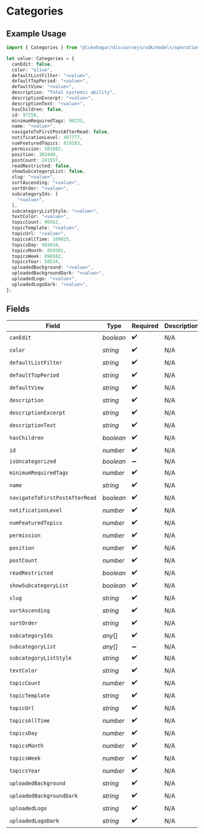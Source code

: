 # Categories

## Example Usage

```typescript
import { Categories } from "@lukehagar/discoursejs/sdk/models/operations";

let value: Categories = {
  canEdit: false,
  color: "olive",
  defaultListFilter: "<value>",
  defaultTopPeriod: "<value>",
  defaultView: "<value>",
  description: "Total systemic ability",
  descriptionExcerpt: "<value>",
  descriptionText: "<value>",
  hasChildren: false,
  id: 97258,
  minimumRequiredTags: 90233,
  name: "<value>",
  navigateToFirstPostAfterRead: false,
  notificationLevel: 497777,
  numFeaturedTopics: 619183,
  permission: 581082,
  position: 382440,
  postCount: 241557,
  readRestricted: false,
  showSubcategoryList: false,
  slug: "<value>",
  sortAscending: "<value>",
  sortOrder: "<value>",
  subcategoryIds: [
    "<value>",
  ],
  subcategoryListStyle: "<value>",
  textColor: "<value>",
  topicCount: 96562,
  topicTemplate: "<value>",
  topicUrl: "<value>",
  topicsAllTime: 169025,
  topicsDay: 984934,
  topicsMonth: 859581,
  topicsWeek: 896582,
  topicsYear: 58534,
  uploadedBackground: "<value>",
  uploadedBackgroundDark: "<value>",
  uploadedLogo: "<value>",
  uploadedLogoDark: "<value>",
};
```

## Fields

| Field                          | Type                           | Required                       | Description                    |
| ------------------------------ | ------------------------------ | ------------------------------ | ------------------------------ |
| `canEdit`                      | *boolean*                      | :heavy_check_mark:             | N/A                            |
| `color`                        | *string*                       | :heavy_check_mark:             | N/A                            |
| `defaultListFilter`            | *string*                       | :heavy_check_mark:             | N/A                            |
| `defaultTopPeriod`             | *string*                       | :heavy_check_mark:             | N/A                            |
| `defaultView`                  | *string*                       | :heavy_check_mark:             | N/A                            |
| `description`                  | *string*                       | :heavy_check_mark:             | N/A                            |
| `descriptionExcerpt`           | *string*                       | :heavy_check_mark:             | N/A                            |
| `descriptionText`              | *string*                       | :heavy_check_mark:             | N/A                            |
| `hasChildren`                  | *boolean*                      | :heavy_check_mark:             | N/A                            |
| `id`                           | *number*                       | :heavy_check_mark:             | N/A                            |
| `isUncategorized`              | *boolean*                      | :heavy_minus_sign:             | N/A                            |
| `minimumRequiredTags`          | *number*                       | :heavy_check_mark:             | N/A                            |
| `name`                         | *string*                       | :heavy_check_mark:             | N/A                            |
| `navigateToFirstPostAfterRead` | *boolean*                      | :heavy_check_mark:             | N/A                            |
| `notificationLevel`            | *number*                       | :heavy_check_mark:             | N/A                            |
| `numFeaturedTopics`            | *number*                       | :heavy_check_mark:             | N/A                            |
| `permission`                   | *number*                       | :heavy_check_mark:             | N/A                            |
| `position`                     | *number*                       | :heavy_check_mark:             | N/A                            |
| `postCount`                    | *number*                       | :heavy_check_mark:             | N/A                            |
| `readRestricted`               | *boolean*                      | :heavy_check_mark:             | N/A                            |
| `showSubcategoryList`          | *boolean*                      | :heavy_check_mark:             | N/A                            |
| `slug`                         | *string*                       | :heavy_check_mark:             | N/A                            |
| `sortAscending`                | *string*                       | :heavy_check_mark:             | N/A                            |
| `sortOrder`                    | *string*                       | :heavy_check_mark:             | N/A                            |
| `subcategoryIds`               | *any*[]                        | :heavy_check_mark:             | N/A                            |
| `subcategoryList`              | *any*[]                        | :heavy_minus_sign:             | N/A                            |
| `subcategoryListStyle`         | *string*                       | :heavy_check_mark:             | N/A                            |
| `textColor`                    | *string*                       | :heavy_check_mark:             | N/A                            |
| `topicCount`                   | *number*                       | :heavy_check_mark:             | N/A                            |
| `topicTemplate`                | *string*                       | :heavy_check_mark:             | N/A                            |
| `topicUrl`                     | *string*                       | :heavy_check_mark:             | N/A                            |
| `topicsAllTime`                | *number*                       | :heavy_check_mark:             | N/A                            |
| `topicsDay`                    | *number*                       | :heavy_check_mark:             | N/A                            |
| `topicsMonth`                  | *number*                       | :heavy_check_mark:             | N/A                            |
| `topicsWeek`                   | *number*                       | :heavy_check_mark:             | N/A                            |
| `topicsYear`                   | *number*                       | :heavy_check_mark:             | N/A                            |
| `uploadedBackground`           | *string*                       | :heavy_check_mark:             | N/A                            |
| `uploadedBackgroundDark`       | *string*                       | :heavy_check_mark:             | N/A                            |
| `uploadedLogo`                 | *string*                       | :heavy_check_mark:             | N/A                            |
| `uploadedLogoDark`             | *string*                       | :heavy_check_mark:             | N/A                            |